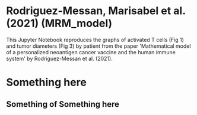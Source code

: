 # Rodriguez-Messan, Marisabel et al. (2021) (MRM_model)
This Jupyter Notebook reproduces the graphs of activated T cells (Fig 1) and tumor diameters (Fig 3) by patient from the paper
'Mathematical model of a personalized neoantigen cancer vaccine and the human immune system' by Rodriguez-Messan et al. (2021).
# Something here 
## Something of Something here
